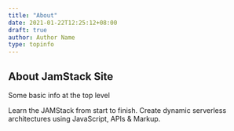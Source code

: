 ```yaml
---
title: "About"
date: 2021-01-22T12:25:12+08:00
draft: true
author: Author Name
type: topinfo
---
```


## About JamStack Site

Some basic info at the top level

Learn the JAMStack from start to finish. Create dynamic serverless architectures using JavaScript, APIs & Markup.